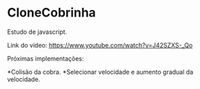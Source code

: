 # CloneCobrinha
Estudo de javascript. 

Link do vídeo: https://www.youtube.com/watch?v=J42SZXS-_Qo


Próximas implementações: 

*Colisão da cobra.
*Selecionar velocidade e aumento gradual da velocidade.

